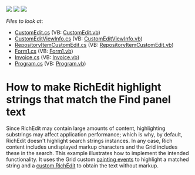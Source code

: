 <!-- default badges list -->
![](https://img.shields.io/endpoint?url=https://codecentral.devexpress.com/api/v1/VersionRange/128630309/13.1.6%2B)
[![](https://img.shields.io/badge/Open_in_DevExpress_Support_Center-FF7200?style=flat-square&logo=DevExpress&logoColor=white)](https://supportcenter.devexpress.com/ticket/details/E4422)
[![](https://img.shields.io/badge/📖_How_to_use_DevExpress_Examples-e9f6fc?style=flat-square)](https://docs.devexpress.com/GeneralInformation/403183)
<!-- default badges end -->
<!-- default file list -->
*Files to look at*:

* [CustomEdit.cs](./CS/E4422/CustomRichEdit/CustomEdit.cs) (VB: [CustomEdit.vb](./VB/E4422/CustomRichEdit/CustomEdit.vb))
* [CustomEditViewInfo.cs](./CS/E4422/CustomRichEdit/CustomEditViewInfo.cs) (VB: [CustomEditViewInfo.vb](./VB/E4422/CustomRichEdit/CustomEditViewInfo.vb))
* [RepositoryItemCustomEdit.cs](./CS/E4422/CustomRichEdit/RepositoryItemCustomEdit.cs) (VB: [RepositoryItemCustomEdit.vb](./VB/E4422/CustomRichEdit/RepositoryItemCustomEdit.vb))
* [Form1.cs](./CS/E4422/Form1.cs) (VB: [Form1.vb](./VB/E4422/Form1.vb))
* [Invoice.cs](./CS/E4422/Invoice.cs) (VB: [Invoice.vb](./VB/E4422/Invoice.vb))
* [Program.cs](./CS/E4422/Program.cs) (VB: [Program.vb](./VB/E4422/Program.vb))
<!-- default file list end -->
# How to make RichEdit highlight strings that match the Find panel text


<p>Since RichEdit may contain large amounts of content, highlighting substrings may affect application performance; which is why, by default, RichEdit doesn't highlight search strings instances. In any case, Rich content includes undisplayed markup characters and the Grid includes these in the search. This example illustrates how to implement the intended functionality. It uses the Grid custom <a href="http://documentation.devexpress.com/#WindowsForms/DevExpressXtraGridViewsGridGridView_CustomDrawCelltopic"><u>painting events</u></a> to highlight a matched string and a <a href="http://documentation.devexpress.com/#WindowsForms/CustomDocument4716"><u>custom RichEdit</u></a> to obtain the text without markup.</p>

<br/>



